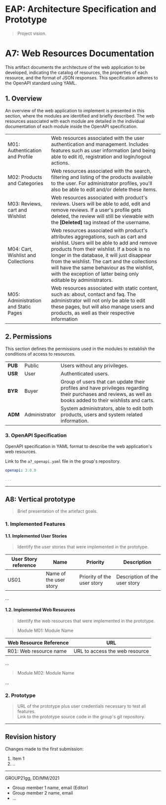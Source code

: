 # EAP: Architecture Specification and Prototype

> Project vision.

# A7: Web Resources Documentation

This artifact documents the  architecture of the web application to be developed, indicating the catalog of resources, the properties of each resource, and the format of JSON responses. This specification adheres to the OpenAPI standard using YAML.

## 1. Overview

An overview of the web application to implement is presented in this section, where the modules are identified and briefly described. The web resources associated with each module are detailed in the individual documentation of each module inside the OpenAPI specification.

<table>
    <tr>
        <td>M01: Authentication and Profile</td>
        <td> Web resources associated with the user authentication and management. Includes features such as user information (and being able to edit it), registration and login/logout actions.</td>
    </tr>
    <tr>
        <td>M02: Products and Categories</td>
        <td>Web resources associated with the search, filtering and listing of the products available to the user. For administrator profiles, you'll also be able to edit and/or delete these items.</td>
    </tr>
    <tr>
        <td>M03: Reviews, cart and Wishlist</td>
        <td>Web resources associated with product's reviews. Users will be able to add, edit and remove reviews. If a user's profile gets deleted, the review will still be viewable with the <b>[Deleted]</b> tag instead of the username.</td>
    </tr>
    <td>M04: Cart, Wishlist and Collections</td>
        <td>Web resources associated with product's attributes aggregations, such as cart and wishlist. Users will be able to add and remove products from their wishlist. If a book is no longer in the database, it will just disappear from the wishlist. The cart and the collections will have the same behaviour as the wishlist, with the exception of latter being only editable by administrators.</td>
    </tr>
    <tr>
        <td>M05: Administration and Static Pages</td>
        <td>Web resources associated with static content, such as: about, contact and faq. The administrator will not only be able to edit these pages, but will also manage users and products, as well as their respective information</td>
    </tr>
</table>

## 2. Permissions

This section defines the permissions used in the modules to establish the conditions of access to resources.

<table>
    <tr>
        <td><b>PUB</b></td>
        <td>Public</td>
        <td>Users without any privileges.</td>
    </tr>
    <tr>
        <td><b>USR</b></td>
        <td>User</td>
        <td>Authenticated users.</td>
    </tr>
    <tr>
        <td><b>BYR</b></td>
        <td>Buyer</td>
        <td>Group of users that can update their profiles and have privileges regarding their purchases and reviews, as well as books added to their wishlists and carts.</td>
    </tr>
    <tr>
        <td><b>ADM</b></td>
        <td>Administrator</td>
        <td>System administrators, able to edit both products, users and system related information.</td>
    </tr>
</table>

### 3. OpenAPI Specification

OpenAPI specification in YAML format to describe the web application's web resources.

Link to the `a7_openapi.yaml` file in the group's repository.


```yaml
openapi: 3.0.0

...
```

---


## A8: Vertical prototype

> Brief presentation of the artefact goals.

### 1. Implemented Features

#### 1.1. Implemented User Stories

> Identify the user stories that were implemented in the prototype.  

| User Story reference | Name                   | Priority                   | Description                   |
| -------------------- | ---------------------- | -------------------------- | ----------------------------- |
| US01                 | Name of the user story | Priority of the user story | Description of the user story |

...

#### 1.2. Implemented Web Resources

> Identify the web resources that were implemented in the prototype.  

> Module M01: Module Name  

| Web Resource Reference | URL                            |
| ---------------------- | ------------------------------ |
| R01: Web resource name | URL to access the web resource |

...

> Module M02: Module Name  

...

### 2. Prototype

> URL of the prototype plus user credentials necessary to test all features.  
> Link to the prototype source code in the group's git repository.  


---


## Revision history

Changes made to the first submission:
1. Item 1
1. ..

***
GROUP21gg, DD/MM/2021
 
* Group member 1 name, email (Editor)
* Group member 2 name, email
* ...
